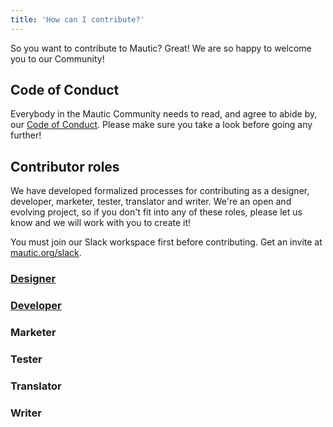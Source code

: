 ```yaml
---
title: 'How can I contribute?'
---
```


So you want to contribute to Mautic? Great!  We are so happy to welcome you to our Community!

## Code of Conduct
Everybody in the Mautic Community needs to read, and agree to abide by, our [Code of Conduct](http://new.communityhandbook/community-wide-resources/code-of-conduct).  Please make sure you take a look before going any further!

## Contributor roles

We have developed formalized processes for contributing as a designer, developer, marketer, tester, translator and writer. We're an open and evolving project, so if you don't fit into any of these roles, please let us know and we will work with you to create it!

You must join our Slack workspace first before contributing. Get an invite at [mautic.org/slack](https://www.mautic.org/slack).

### [Designer](/about/how-can-i-contribute/designer)

### [Developer](/about/how-can-i-contribute/developer)

### Marketer

### Tester

### Translator

### Writer